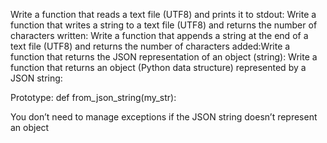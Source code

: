 Write a function that reads a text file (UTF8) and prints it to stdout:
Write a function that writes a string to a text file (UTF8) and returns the number of characters written:
Write a function that appends a string at the end of a text file (UTF8) and returns the number of characters added:Write a function that returns the JSON representation of an object (string):
Write a function that returns an object (Python data structure) represented by a JSON string:



Prototype: def from_json_string(my_str):

You don’t need to manage exceptions if the JSON string doesn’t represent an object
